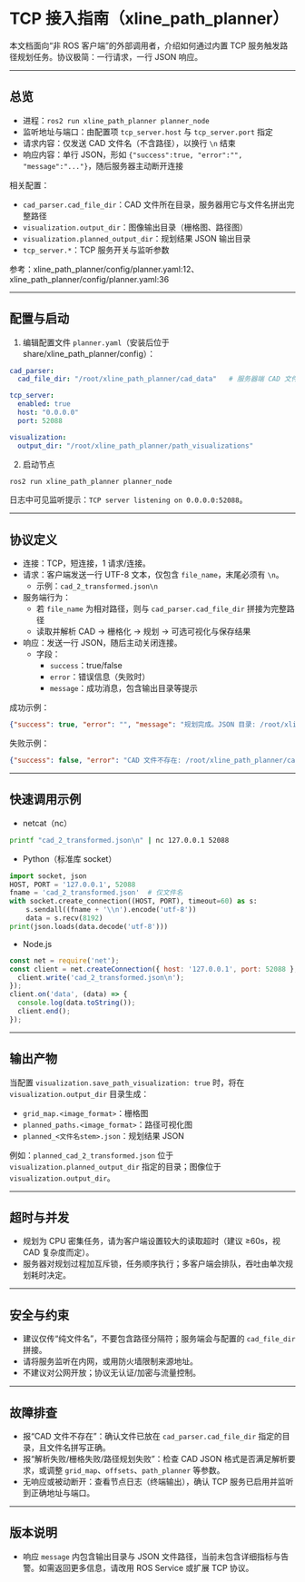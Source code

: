 # TCP 接入指南（xline_path_planner）

本文档面向“非 ROS 客户端”的外部调用者，介绍如何通过内置 TCP 服务触发路径规划任务。协议极简：一行请求，一行 JSON 响应。

---

## 总览
- 进程：`ros2 run xline_path_planner planner_node`
- 监听地址与端口：由配置项 `tcp_server.host` 与 `tcp_server.port` 指定
- 请求内容：仅发送 CAD 文件名（不含路径），以换行 `\n` 结束
- 响应内容：单行 JSON，形如 `{"success":true, "error":"", "message":"..."}`，随后服务器主动断开连接

相关配置：
- `cad_parser.cad_file_dir`：CAD 文件所在目录，服务器用它与文件名拼出完整路径
- `visualization.output_dir`：图像输出目录（栅格图、路径图）
- `visualization.planned_output_dir`：规划结果 JSON 输出目录
- `tcp_server.*`：TCP 服务开关与监听参数

参考：xline_path_planner/config/planner.yaml:12、xline_path_planner/config/planner.yaml:36

---

## 配置与启动
1) 编辑配置文件 `planner.yaml`（安装后位于 share/xline_path_planner/config）：
```yaml
cad_parser:
  cad_file_dir: "/root/xline_path_planner/cad_data"   # 服务器端 CAD 文件目录

tcp_server:
  enabled: true
  host: "0.0.0.0"
  port: 52088

visualization:
  output_dir: "/root/xline_path_planner/path_visualizations"
```

2) 启动节点
```bash
ros2 run xline_path_planner planner_node
```
日志中可见监听提示：`TCP server listening on 0.0.0.0:52088`。

---

## 协议定义
- 连接：TCP，短连接，1 请求/连接。
- 请求：客户端发送一行 UTF-8 文本，仅包含 `file_name`，末尾必须有 `\n`。
  - 示例：`cad_2_transformed.json\n`
- 服务端行为：
  - 若 `file_name` 为相对路径，则与 `cad_parser.cad_file_dir` 拼接为完整路径
  - 读取并解析 CAD → 栅格化 → 规划 → 可选可视化与保存结果
- 响应：发送一行 JSON，随后主动关闭连接。
  - 字段：
    - `success`：true/false
    - `error`：错误信息（失败时）
    - `message`：成功消息，包含输出目录等提示

成功示例：
```json
{"success": true, "error": "", "message": "规划完成。JSON 目录: /root/xline_path_planner/planned_results；可视化目录: /root/xline_path_planner/path_visualizations"}
```
失败示例：
```json
{"success": false, "error": "CAD 文件不存在: /root/xline_path_planner/cad_data/missing.json", "message": ""}
```

---

## 快速调用示例
- netcat（nc）
```bash
printf "cad_2_transformed.json\n" | nc 127.0.0.1 52088
```

- Python（标准库 socket）
```python
import socket, json
HOST, PORT = '127.0.0.1', 52088
fname = 'cad_2_transformed.json'  # 仅文件名
with socket.create_connection((HOST, PORT), timeout=60) as s:
    s.sendall((fname + '\\n').encode('utf-8'))
    data = s.recv(8192)
print(json.loads(data.decode('utf-8')))
```

- Node.js
```js
const net = require('net');
const client = net.createConnection({ host: '127.0.0.1', port: 52088 }, () => {
  client.write('cad_2_transformed.json\n');
});
client.on('data', (data) => {
  console.log(data.toString());
  client.end();
});
```

---

## 输出产物
当配置 `visualization.save_path_visualization: true` 时，将在 `visualization.output_dir` 目录生成：
- `grid_map.<image_format>`：栅格图
- `planned_paths.<image_format>`：路径可视化图
- `planned_<文件名stem>.json`：规划结果 JSON

例如：`planned_cad_2_transformed.json` 位于 `visualization.planned_output_dir` 指定的目录；图像位于 `visualization.output_dir`。

---

## 超时与并发
- 规划为 CPU 密集任务，请为客户端设置较大的读取超时（建议 ≥60s，视 CAD 复杂度而定）。
- 服务器对规划过程加互斥锁，任务顺序执行；多客户端会排队，吞吐由单次规划耗时决定。

---

## 安全与约束
- 建议仅传“纯文件名”，不要包含路径分隔符；服务端会与配置的 `cad_file_dir` 拼接。
- 请将服务监听在内网，或用防火墙限制来源地址。
- 不建议对公网开放；协议无认证/加密与流量控制。

---

## 故障排查
- 报“CAD 文件不存在”：确认文件已放在 `cad_parser.cad_file_dir` 指定的目录，且文件名拼写正确。
- 报“解析失败/栅格失败/路径规划失败”：检查 CAD JSON 格式是否满足解析要求，或调整 `grid_map`、`offsets`、`path_planner` 等参数。
- 无响应或被动断开：查看节点日志（终端输出），确认 TCP 服务已启用并监听到正确地址与端口。

---

## 版本说明
- 响应 `message` 内包含输出目录与 JSON 文件路径，当前未包含详细指标与告警。如需返回更多信息，请改用 ROS Service 或扩展 TCP 协议。
